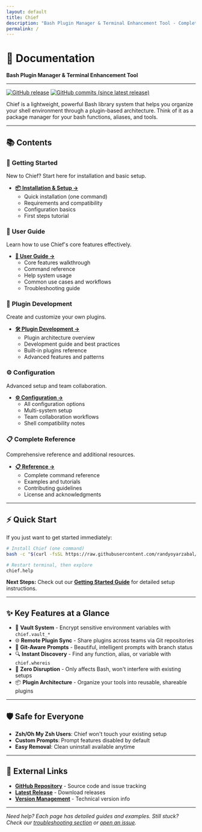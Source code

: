 ```yaml
---
layout: default
title: Chief
description: "Bash Plugin Manager & Terminal Enhancement Tool - Complete documentation and guides"
permalink: /
---
```


# 📖 Documentation

**Bash Plugin Manager & Terminal Enhancement Tool**

---

[![GitHub release](https://img.shields.io/badge/Download-Release%20v3.0.4-lightgrey.svg?style=social)](https://github.com/randyoyarzabal/chief/releases/latest) [![GitHub commits (since latest release)](https://img.shields.io/github/commits-since/randyoyarzabal/chief/latest.svg?style=social)](https://github.com/randyoyarzabal/chief/commits/master)

Chief is a lightweight, powerful Bash library system that helps you organize your shell environment through a plugin-based architecture. Think of it as a package manager for your bash functions, aliases, and tools.

---

## 📚 Contents

### 🚀 **Getting Started**
New to Chief? Start here for installation and basic setup.

- **[📦 Installation & Setup →](getting-started.html)**
  - Quick installation (one command)
  - Requirements and compatibility
  - Configuration basics
  - First steps tutorial

### 👤 **User Guide** 
Learn how to use Chief's core features effectively.

- **[📖 User Guide →](user-guide.html)**
  - Core features walkthrough
  - Command reference
  - Help system usage
  - Common use cases and workflows
  - Troubleshooting guide

### 🔧 **Plugin Development**
Create and customize your own plugins.

- **[🛠️ Plugin Development →](plugin-development.html)**
  - Plugin architecture overview
  - Development guide and best practices
  - Built-in plugins reference
  - Advanced features and patterns

### ⚙️ **Configuration**
Advanced setup and team collaboration.

- **[⚙️ Configuration →](configuration.html)**
  - All configuration options
  - Multi-system setup
  - Team collaboration workflows
  - Shell compatibility notes

### 📋 **Complete Reference**
Comprehensive reference and additional resources.

- **[📋 Reference →](reference.html)**
  - Complete command reference
  - Examples and tutorials
  - Contributing guidelines
  - License and acknowledgments

---

## ⚡ Quick Start

If you just want to get started immediately:

```bash
# Install Chief (one command)
bash -c "$(curl -fsSL https://raw.githubusercontent.com/randyoyarzabal/chief/refs/heads/main/tools/install.sh)"

# Restart terminal, then explore
chief.help
```

**Next Steps:** Check out our **[Getting Started Guide](getting-started.html)** for detailed setup instructions.

---

## ✨ Key Features at a Glance

- 🔐 **Vault System** - Encrypt sensitive environment variables with `chief.vault_*`
- 🌐 **Remote Plugin Sync** - Share plugins across teams via Git repositories  
- 🎨 **Git-Aware Prompts** - Beautiful, intelligent prompts with branch status
- 🔍 **Instant Discovery** - Find any function, alias, or variable with `chief.whereis`
- 🚀 **Zero Disruption** - Only affects Bash, won't interfere with existing setups
- 📦 **Plugin Architecture** - Organize your tools into reusable, shareable plugins

---

## 🛡️ Safe for Everyone

- **Zsh/Oh My Zsh Users**: Chief won't touch your existing setup
- **Custom Prompts**: Prompt features disabled by default  
- **Easy Removal**: Clean uninstall available anytime

---


## 🔗 External Links

- **[GitHub Repository](https://github.com/randyoyarzabal/chief)** - Source code and issue tracking
- **[Latest Release](https://github.com/randyoyarzabal/chief/releases/latest)** - Download releases
- **[Version Management](version-management.html)** - Technical version info

---

*Need help? Each page has detailed guides and examples. Still stuck? Check our [troubleshooting section](user-guide.html#troubleshooting) or [open an issue](https://github.com/randyoyarzabal/chief/issues).*
